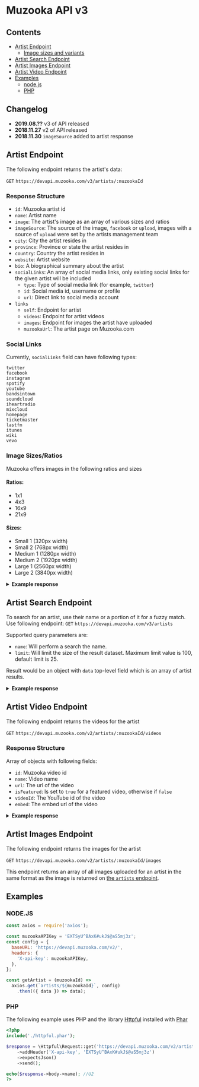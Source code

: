 # Muzooka API v3

## Contents

- [Artist Endpoint](#artist-endpoint)
  - [Image sizes and variants](#image-sizesratios)
- [Artist Search Endpoint](#artist-search-endpoint)
- [Artist Images Endpoint](#artist-images-endpoint)
- [Artist Video Endpoint](#artist-video-endpoint)
- [Examples](#examples)
  - [node.js](#nodejs)
  - [PHP](#php)

## Changelog
* **2019.08.??** v3 of API released
* **2018.11.27** v2 of API released
* **2018.11.30** `imageSource` added to artist response

## Artist Endpoint
The following endpoint returns the artist's data:

`GET` `https://devapi.muzooka.com/v3/artists/:muzookaId`

### Response Structure

* `id`: Muzooka artist id
* `name`: Artist name
* `image`: The artist's image as an array of various sizes and ratios
* `imageSource`: The source of the image, `facebook` or `upload`, images with a source of `upload` were set by the artists management team
* `city`: City the artist resides in
* `province`: Province or state the artist resides in
* `country`: Country the artist resides in
* `website`: Artist website
* `bio`: A biographical summary about the artist
* `socialLinks`: An array of social media links, only existing social links for the given artist will be included
  - `type`: Type of social media link (for example, `twitter`)
  - `id`: Social media id, username or profile
  - `url`: Direct link to social media account
* `links`
  - `self`: Endpoint for artist
  - `videos`: Endpoint for artist videos
  - `images`: Endpoint for images the artist have uploaded
  - `muzookaUrl`: The artist page on Muzooka.com

### Social Links

Currently, `socialLinks` field can have following types:

    twitter
    facebook
    instagram
    spotify
    youtube
    bandsintown
    soundcloud
    iheartradio
    mixcloud
    homepage
    ticketmaster
    lastfm
    itunes
    wiki
    vevo

### Image Sizes/Ratios

Muzooka offers images in the following ratios and sizes

#### Ratios:
  - 1x1
  - 4x3
  - 16x9
  - 21x9

#### Sizes:
  - Small 1 (320px width)
  - Small 2 (768px width)
  - Medium 1 (1280px width)
  - Medium 2 (1920px width)
  - Large 1 (2560px width)
  - Large 2 (3840px width)
 

<details>
  <summary><b>Example response</b></summary>
  <p>

```json
{
    "id": "5678046685",
    "name": "U2",
    "image": [
        {
            "width": 1548,
            "height": 1024,
            "ratio": null,
            "name": "original",
            "url": "https://media.muzooka.com/images/109150/original.jpg"
        },
        {
            "width": 320,
            "height": 240,
            "ratio": "4x3",
            "name": "small1",
            "url": "https://media.muzooka.com/images/109150/landscape/4x3/small1.jpg"
        },
        {
            "width": 320,
            "height": 180,
            "ratio": "16x9",
            "name": "small1",
            "url": "https://media.muzooka.com/images/109150/landscape/16x9/small1.jpg"
        },
        {
            "width": 320,
            "height": 135,
            "ratio": "21x9",
            "name": "small1",
            "url": "https://media.muzooka.com/images/109150/landscape/21x9/small1.jpg"
        },
        {
            "width": 768,
            "height": 576,
            "ratio": "4x3",
            "name": "small2",
            "url": "https://media.muzooka.com/images/109150/landscape/4x3/small2.jpg"
        },
        {
            "width": 768,
            "height": 432,
            "ratio": "16x9",
            "name": "small2",
            "url": "https://media.muzooka.com/images/109150/landscape/16x9/small2.jpg"
        },
        {
            "width": 768,
            "height": 324,
            "ratio": "21x9",
            "name": "small2",
            "url": "https://media.muzooka.com/images/109150/landscape/21x9/small2.jpg"
        },
        {
            "width": 1280,
            "height": 960,
            "ratio": "4x3",
            "name": "medium1",
            "url": "https://media.muzooka.com/images/109150/landscape/4x3/medium1.jpg"
        },
        {
            "width": 1280,
            "height": 720,
            "ratio": "16x9",
            "name": "medium1",
            "url": "https://media.muzooka.com/images/109150/landscape/16x9/medium1.jpg"
        },
        {
            "width": 1280,
            "height": 540,
            "ratio": "21x9",
            "name": "medium1",
            "url": "https://media.muzooka.com/images/109150/landscape/21x9/medium1.jpg"
        },
        {
            "width": 1920,
            "height": 1440,
            "ratio": "4x3",
            "name": "medium2",
            "url": "https://media.muzooka.com/images/109150/landscape/4x3/medium2.jpg"
        },
        {
            "width": 1920,
            "height": 1080,
            "ratio": "16x9",
            "name": "medium2",
            "url": "https://media.muzooka.com/images/109150/landscape/16x9/medium2.jpg"
        },
        {
            "width": 1920,
            "height": 810,
            "ratio": "21x9",
            "name": "medium2",
            "url": "https://media.muzooka.com/images/109150/landscape/21x9/medium2.jpg"
        },
        {
            "width": 2560,
            "height": 1920,
            "ratio": "4x3",
            "name": "large1",
            "url": "https://media.muzooka.com/images/109150/landscape/4x3/large1.jpg"
        },
        {
            "width": 2560,
            "height": 1440,
            "ratio": "16x9",
            "name": "large1",
            "url": "https://media.muzooka.com/images/109150/landscape/16x9/large1.jpg"
        },
        {
            "width": 2560,
            "height": 1080,
            "ratio": "21x9",
            "name": "large1",
            "url": "https://media.muzooka.com/images/109150/landscape/21x9/large1.jpg"
        },
        {
            "width": 3840,
            "height": 2880,
            "ratio": "4x3",
            "name": "large2",
            "url": "https://media.muzooka.com/images/109150/landscape/4x3/large2.jpg"
        },
        {
            "width": 3840,
            "height": 2160,
            "ratio": "16x9",
            "name": "large2",
            "url": "https://media.muzooka.com/images/109150/landscape/16x9/large2.jpg"
        },
        {
            "width": 3840,
            "height": 1620,
            "ratio": "21x9",
            "name": "large2",
            "url": "https://media.muzooka.com/images/109150/landscape/21x9/large2.jpg"
        },
        {
            "width": 320,
            "height": 320,
            "ratio": "1x1",
            "name": "small1",
            "url": "https://media.muzooka.com/images/109150/landscape/1x1/small1.jpg"
        },
        {
            "width": 768,
            "height": 768,
            "ratio": "1x1",
            "name": "small2",
            "url": "https://media.muzooka.com/images/109150/landscape/1x1/small2.jpg"
        },
        {
            "width": 1280,
            "height": 1280,
            "ratio": "1x1",
            "name": "medium1",
            "url": "https://media.muzooka.com/images/109150/landscape/1x1/medium1.jpg"
        },
        {
            "width": 1920,
            "height": 1920,
            "ratio": "1x1",
            "name": "medium2",
            "url": "https://media.muzooka.com/images/109150/landscape/1x1/medium2.jpg"
        },
        {
            "width": 2560,
            "height": 2560,
            "ratio": "1x1",
            "name": "large1",
            "url": "https://media.muzooka.com/images/109150/landscape/1x1/large1.jpg"
        },
        {
            "width": 3840,
            "height": 3840,
            "ratio": "1x1",
            "name": "large2",
            "url": "https://media.muzooka.com/images/109150/landscape/1x1/large2.jpg"
        }
    ],
    "city": "Dublin",
    "province": "County Dublin",
    "country": "Ireland",
    "website": "http://www.u2.com/",
    "bio": "U2 are an Irish rock band from Dublin formed in 1976. The group consists of Bono (lead vocals and rhythm guitar), the Edge (lead guitar, keyboards, and backing vocals), Adam Clayton (bass guitar), and Larry Mullen Jr. (drums and percussion). Initially rooted in post-punk, U2's musical style has evolved throughout their career, yet has maintained an anthemic sound built on Bono's expressive vocals and the Edge's effects-based guitar textures. Their lyrics, often embellished with spiritual imagery, focus on personal and sociopolitical themes. Popular for their live performances, the group have staged several ambitious and elaborate tours over their career.",
    "socialLinks": [
        {
            "type": "twitter",
            "id": "u2",
            "url": "https://twitter.com/u2"
        },
        {
            "type": "facebook",
            "id": "u2",
            "url": "https://www.facebook.com/u2"
        },
        {
            "type": "instagram",
            "id": "u2",
            "url": "https://www.instagram.com/u2"
        },
        {
            "type": "spotify",
            "id": null,
            "url": "https://open.spotify.com/artist/51Blml2LZPmy7TTiAg47vQ"
        },
        {
            "type": "youtube",
            "id": "u2official",
            "url": "https://www.youtube.com/channel/u2official"
        },
        {
            "type": "iheartradio",
            "id": "u2-970/",
            "url": "https://www.iheart.com/artist/u2-970/"
        },
        {
            "type": "bandsintown",
            "id": "U2",
            "url": "https://www.bandsintown.com/U2"
        },
        {
            "type": "soundcloud",
            "id": "u2",
            "url": "https://www.soundcloud.com/u2"
        }
    ],
    "links": {
        "self": "https://devapi.muzooka.com/v2/artists/u2",
        "images": "https://devapi.muzooka.com/v2/artists/u2/images",
        "videos": "https://devapi.muzooka.com/v2/artists/u2/videos",
        "muzookaUrl": "https://app.muzooka.com/u2"
    }
}
```

</p></details>

## Artist Search Endpoint

To search for an artist, use their name or a portion of it for a fuzzy match. Use following endpoint:
`GET` `https://devapi.muzooka.com/v3/artists`

Supported query parameters are:

* `name`: Will perform a search the name.
* `limit`: Will limit the size of the result dataset. Maximum limit value is 100, default limit is 25.

Result would be an object with `data` top-level field which is an array of artist results.

<details>
  <summary><b>Example response</b></summary>
  <p>

```json
{
  "data": [
    {
      "name": "ABBA",
      "id": "124611394231248",
      "searchScore": 229.608566,
      "isAboveConfidenceThreshold": true
    },
    {
       "name": "ABBA Fan Page",
       "id": "126514410699519",
       "searchScore": 17.006618,
       "isAboveConfidenceThreshold": false
    },
    {
       "name": "ABBA Club",
       "id": "1155591297880015",
       "searchScore": 13.323482,
       "isAboveConfidenceThreshold": false
    }
  ]
}
```

</p></details>


## Artist Video Endpoint

The following endpoint returns the videos for the artist

`GET` `https://devapi.muzooka.com/v2/artists/:muzookaId/videos`

### Response Structure

Array of objects with following fields:
 - `id`: Muzooka video id
 - `name`: Video name
 - `url`: The url of the video
 - `isFeatured`: Is set to `true` for a featured video, otherwise if `false`
 - `videoId`: The YouTube id of the video
 - `embed`: The embed url of the video

<details>
  <summary><b>Example response</b></summary>
  <p>

```json
[
  {
    "id": "123",
    "name": "U2 - Song For Someone (Directed by Matt Mahurin)",
    "url": "https://youtu.be/RFjcd_d2PhY",
    "isFeatured": false,
    "videoId": "RFjcd_d2PhY",
    "embed": "https://www.youtube.com/embed/RFjcd_d2PhY"
  },
  {
    "id": "456",
    "name": "U2 - I Still Haven't Found What I'm Looking For",
    "url": "https://youtu.be/e3-5YC_oHjE",
    "isFeatured": true,
    "videoId": "e3-5YC_oHjE",
    "embed": "https://www.youtube.com/embed/e3-5YC_oHjE"
  }
]
```

</p></details>

## Artist Images Endpoint

The following endpoint returns the images for the artist

`GET` `https://devapi.muzooka.com/v2/artists/:muzookaId/images`

This endpoint returns an array of all images uploaded for an artist in the same format as the image is returned on [the `artists` endpoint](#image-sizesratios).


## Examples

### NODE.JS

```javascript
const axios = require('axios');

const muzookaAPIKey = 'EXTSyU^BAxK#ukJ$@aS5mj3z';
const config = {
  baseURL: 'https://devapi.muzooka.com/v2/',
  headers: {
    'X-api-key': muzookaAPIKey,
  },
};

const getArtist = (muzookaId) =>
  axios.get(`artists/${muzookaId}`, config)
    .then(({ data }) => data);
```

### PHP

The following example uses PHP and the library [Httpful](http://phphttpclient.com/) installed with [Phar](http://php.net/manual/en/book.phar.php)

```php
<?php
include('./httpful.phar');

$response = \Httpful\Request::get('https://devapi.muzooka.com/v2/artists/U2')
    ->addHeader('X-api-key', 'EXTSyU^BAxK#ukJ$@aS5mj3z')
    ->expectsJson()
    ->send();

echo($response->body->name); //U2
?>
```
